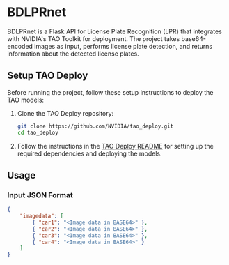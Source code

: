 # BDLPRnet

BDLPRnet is a Flask API for License Plate Recognition (LPR) that integrates with NVIDIA's TAO Toolkit for deployment. The project takes base64-encoded images as input, performs license plate detection, and returns information about the detected license plates.

## Setup TAO Deploy

Before running the project, follow these setup instructions to deploy the TAO models:

1. Clone the TAO Deploy repository:

    ```bash
    git clone https://github.com/NVIDIA/tao_deploy.git
    cd tao_deploy
    ```

2. Follow the instructions in the [TAO Deploy README](https://github.com/NVIDIA/tao_deploy) for setting up the required dependencies and deploying the models.

## Usage

### Input JSON Format

```json
{
    "imagedata": [
        { "car1": "<Image data in BASE64>" },
        { "car2": "<Image data in BASE64>" },
        { "car3": "<Image data in BASE64>" },
        { "car4": "<Image data in BASE64>" }
    ]
}

